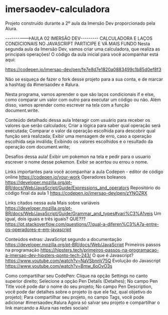 # imersaodev-calculadora
Projeto construído durante a 2º aula da Imersão Dev proporcionado pela Alura.


---------->AULA 02 IMERSÃO DEV---------
CALCULADORA E LAÇOS CONDICIONAIS NO JAVASCRIPT
PARTICIPE E VÁ MAIS FUNDO
Nesta segunda aula da Imersão Dev, vamos criar uma calculadora, que realiza as principais operações! O código da aula inicial para você acompanhar está aqui:

https://codepen.io/imersao-dev/pen/fe7e8d7e1820a0883499c1b85d0ef8f3

Não se esqueça de fazer o fork desse projeto para a sua conta, e de marcar a hashtag da #imersaodev e #alura.

Nesta programa, vamos aprender o que são laços condicionais if e else, como comparar um valor com outro para executar um código ou não. Além disso, vamos aprender como escrever na tela com a função document.write.


Conteúdo detalhado dessa aula
Interagir com usuário para receber os valores que serão calculados;
Criar a lógica para saber qual operação será executada;
Comparar o valor da operação escolhida para descobrir qual função será realizada;
Exibir uma mensagem de erro, caso a operação escolhida seja inválida;
Exibindo os valores escolhidos e o resultado da operação com document.write;


Desafios dessa aula!
Exibir um pokemon na tela e pedir para o usuario escrever o nome desse pokemon. Exibir se acertou ou errou o nome.


Links importantes para você acompanhar a aula
Codepen - editor de código online https://codepen.io/your-work
Operadores boleanos https://developer.mozilla.org/pt-BR/docs/Web/JavaScript/Guide/Expressions_and_operators
Repositório do código final da aula 1 https://codepen.io/imersao-dev/pen/zYNOZRX


Links citados nessa aula
Mais sobre variáveis https://developer.mozilla.org/pt-BR/docs/Web/JavaScript/Guide/Grammar_and_types#vari%C3%A1veis
Um igual, dois iguais e três iguais? QUE??? https://pt.stackoverflow.com/questions/7/qual-a-diferen%C3%A7a-entre-os-operadores-e-em-javascript


Conteúdos extras:
JavaScript segundo a documentação https://developer.mozilla.org/pt-BR/docs/Web/JavaScript
Primeiros passos na programação https://hipsters.tech/primeiros-passos-na-programacao-a-imersao-dev-hipsters-ponto-tech-243/
O que é Javascript? https://www.youtube.com/watch?v=NaVSbnnV75Q
Evolução do Javascript https://www.youtube.com/watch?v=Bmw_6oOvO3s


Como compartilhar seu CodePen:
Clique na opção Settings no canto superior direito;
Selecione a opção Pen Details (Detalhes);
No campo Pen Title você pode dar o nome do seu projeto;
No campo Pen Description, você pode dar detalhes sobre o projeto (o que ele faz, qual objetivo do projeto);
Para compartilhar seu projeto, no campo Tags, você pode adicionar #imersaodev,#alura
Agora só salvar seu projeto e compartilhar o link marcando a Alura nas redes sociais!
